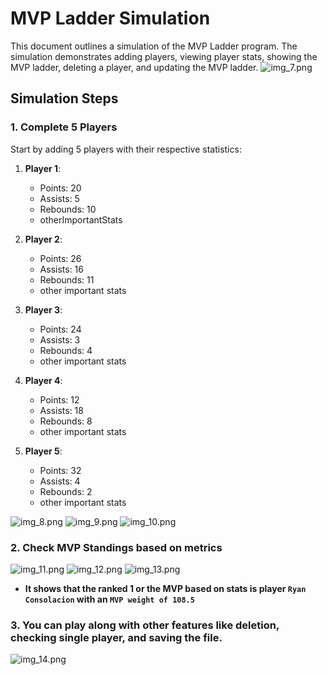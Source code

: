 # MVP Ladder Simulation

This document outlines a simulation of the MVP Ladder program. The simulation demonstrates adding players, viewing player stats, showing the MVP ladder, deleting a player, and updating the MVP ladder.
![img_7.png](../DocumentationScreenshots/img_13.png)

## Simulation Steps

### 1. Complete 5 Players
Start by adding 5 players with their respective statistics:
1. **Player 1**:
    - Points: 20
    - Assists: 5
    - Rebounds: 10
    - otherImportantStats

2. **Player 2**:
    - Points: 26
    - Assists: 16
    - Rebounds: 11
    - other important stats

3. **Player 3**:
    - Points: 24
    - Assists: 3
    - Rebounds: 4
    - other important stats

4. **Player 4**:
    - Points: 12
    - Assists: 18
    - Rebounds: 8
    - other important stats

5. **Player 5**:
    - Points: 32
    - Assists: 4
    - Rebounds: 2
    - other important stats

![img_8.png](../DocumentationScreenshots/img_14.png)
![img_9.png](../DocumentationScreenshots/img_15.png)
![img_10.png](../DocumentationScreenshots/img_16.png)


### 2. Check MVP Standings based on metrics
![img_11.png](../DocumentationScreenshots/img_17.png)
![img_12.png](../DocumentationScreenshots/img_18.png)
![img_13.png](../DocumentationScreenshots/img_19.png)
- **It shows that the ranked 1 or the MVP based on stats is player `Ryan Consolacion` with an `MVP weight of 108.5`**


### 3. You can play along with other features like deletion, checking single player, and saving the file. 
![img_14.png](../DocumentationScreenshots/img_20.png)